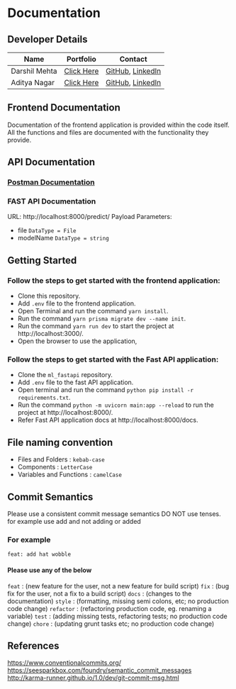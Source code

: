 # Documentation

## Developer Details
| Name | Portfolio | Contact |
|--------------|:-----:|:------:|
| Darshil Mehta | [Click Here](https://darshilmehta.me/) | [GitHub](https://github.com/darshilmehta), [LinkedIn](https://www.linkedin.com/in/darshil-mehta-05/) |
| Aditya Nagar | [Click Here](https://adityanagar.vercel.app/) | [GitHub](https://github.com/adityanagar10/), [LinkedIn](https://www.linkedin.com/in/adityanagar10/) |

## Frontend Documentation
Documentation of the frontend application is provided within the code itself. All the functions and files are documented with the functionality they provide.

## API Documentation
### [Postman Documentation](https://documenter.getpostman.com/view/16629391/2s93CRLBzC) 
### FAST API Documentation
URL: http://localhost:8000/predict/
Payload Parameters: 
- file `DataType = File`
- modelName `DataType = string` 

## Getting Started
### Follow the steps to get started with the frontend application:
- Clone this repository.
- Add `.env` file to the frontend application.
- Open Terminal and run the command `yarn install`.
- Run the command `yarn prisma migrate dev --name init`.
- Run the command `yarn run dev` to start the project at http://localhost:3000/.
- Open the browser to use the application,

### Follow the steps to get started with the Fast API application:
- Clone the `ml_fastapi` repository.
- Add `.env` file to the fast API application.
- Open terminal and run the command `python pip install -r requirements.txt`.
- Run the command `python -m uvicorn main:app --reload` to run the project at http://localhost:8000/.
- Refer Fast API application docs at http://localhost:8000/docs.

## File naming convention
- Files and Folders : `kebab-case`
- Components : `LetterCase`
- Variables and Functions : `camelCase`

## Commit Semantics
Please use a consistent commit message semantics
DO NOT use tenses. for example use add and not adding or added
### For example
`feat: add hat wobble`
#### Please use any of the below
`feat` : (new feature for the user, not a new feature for build script)
`fix` : (bug fix for the user, not a fix to a build script)
`docs` : (changes to the documentation)
`style` : (formatting, missing semi colons, etc; no production code change)
`refactor` : (refactoring production code, eg. renaming a variable)
`test` : (adding missing tests, refactoring tests; no production code change)
`chore` : (updating grunt tasks etc; no production code change)

## References
https://www.conventionalcommits.org/
https://seesparkbox.com/foundry/semantic_commit_messages
http://karma-runner.github.io/1.0/dev/git-commit-msg.html